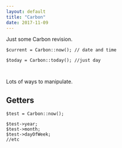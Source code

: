 ```yaml
---
layout: default
title: "Carbon"
date: 2017-11-09
---
```


Just some Carbon revision. 

```
$current = Carbon::now(); // date and time

$today = Carbon::today(); //just day



```

Lots of ways to manipulate.

## Getters

```
$test = Carbon::now();

$test->year;
$test->month;
$test->dayOfWeek;
//etc

```

